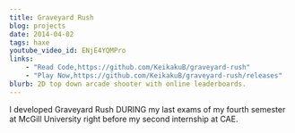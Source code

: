 ```yaml
---
title: Graveyard Rush
blog: projects
date: 2014-04-02
tags: haxe
youtube_video_id: ENjE4YQMPro
links:
    - "Read Code,https://github.com/KeikakuB/graveyard-rush"
    - "Play Now,https://github.com/KeikakuB/graveyard-rush/releases"
blurb: 2D top down arcade shooter with online leaderboards.
---
```

I developed Graveyard Rush DURING my last exams of my fourth semester at McGill University right before my second internship at CAE.
